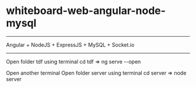 # whiteboard-web-angular-node-mysql

*******************************************************************


Angular + NodeJS + ExpressJS + MySQL + Socket.io


********************************************************************


Open folder tdf using terminal
cd tdf =>  ng serve --open

Open another terminal
Open folder server using terminal
cd server => node server
